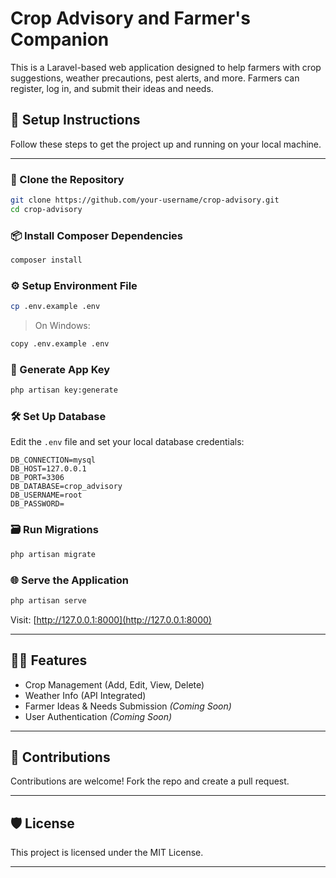# Crop Advisory and Farmer's Companion

This is a Laravel-based web application designed to help farmers with crop suggestions, weather precautions, pest alerts, and more. Farmers can register, log in, and submit their ideas and needs.

## 🚀 Setup Instructions

Follow these steps to get the project up and running on your local machine.

---

### 🔁 Clone the Repository
```bash
git clone https://github.com/your-username/crop-advisory.git
cd crop-advisory
```

### 📦 Install Composer Dependencies
```bash
composer install
```

### ⚙️ Setup Environment File
```bash
cp .env.example .env
```
> On Windows:
```bash
copy .env.example .env
```

### 🔑 Generate App Key
```bash
php artisan key:generate
```

### 🛠️ Set Up Database
Edit the `.env` file and set your local database credentials:

```
DB_CONNECTION=mysql
DB_HOST=127.0.0.1
DB_PORT=3306
DB_DATABASE=crop_advisory
DB_USERNAME=root
DB_PASSWORD=
```

### 🗃️ Run Migrations
```bash
php artisan migrate
```

### 🌐 Serve the Application
```bash
php artisan serve
```
Visit: [http://127.0.0.1:8000](http://127.0.0.1:8000)

---

## 👨‍🌾 Features
- Crop Management (Add, Edit, View, Delete)
- Weather Info (API Integrated)
- Farmer Ideas & Needs Submission *(Coming Soon)*
- User Authentication *(Coming Soon)*

---

## 🤝 Contributions
Contributions are welcome! Fork the repo and create a pull request.

---

## 🛡️ License
This project is licensed under the MIT License.

---


